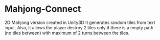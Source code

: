 # Mahjong-Connect
2D Mahjong version created in Unity3D
It generates random tiles from text input. 
Also, it allows the player destroy 2 tiles only if there is a empty path (no tiles between) with maximum of 2 turns between the tiles.
